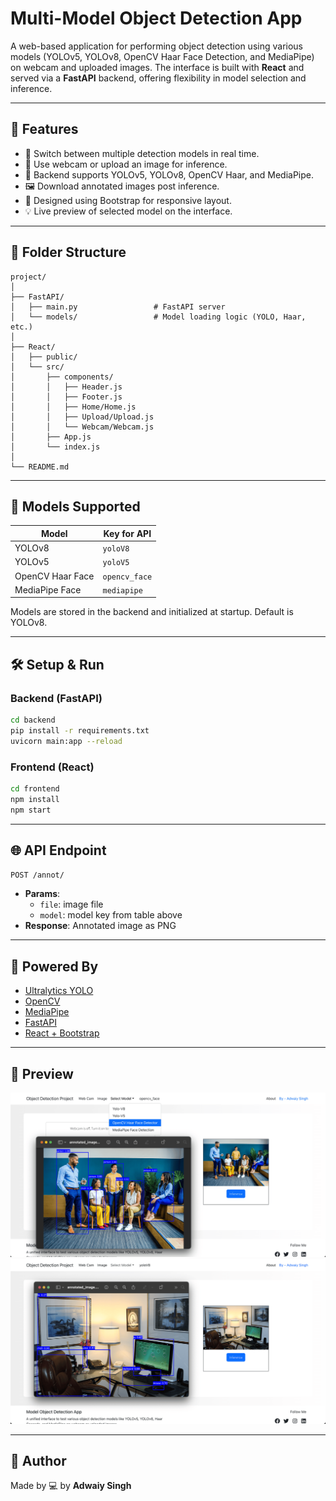 # Multi-Model Object Detection App

A web-based application for performing object detection using various models (YOLOv5, YOLOv8, OpenCV Haar Face Detection, and MediaPipe) on webcam and uploaded images. The interface is built with **React** and served via a **FastAPI** backend, offering flexibility in model selection and inference.

---

## 🚀 Features

-  🔄 Switch between multiple detection models in real time.
-  📸 Use webcam or upload an image for inference.
-  🧠 Backend supports YOLOv5, YOLOv8, OpenCV Haar, and MediaPipe.
-  🖼️ Download annotated images post inference.
-  🧰 Designed using Bootstrap for responsive layout.
-  💡 Live preview of selected model on the interface.

---

## 📁 Folder Structure

```
project/
│
├── FastAPI/
│   ├── main.py                 # FastAPI server
│   └── models/                 # Model loading logic (YOLO, Haar, etc.)
│
├── React/
│   ├── public/
│   └── src/
│       ├── components/
│       │   ├── Header.js
│       │   ├── Footer.js
│       │   ├── Home/Home.js
│       │   ├── Upload/Upload.js
│       │   └── Webcam/Webcam.js
│       ├── App.js
│       └── index.js
│
└── README.md
```

---

## 🧪 Models Supported

| Model            | Key for API   |
| ---------------- | ------------- |
| YOLOv8           | `yoloV8`      |
| YOLOv5           | `yoloV5`      |
| OpenCV Haar Face | `opencv_face` |
| MediaPipe Face   | `mediapipe`   |

Models are stored in the backend and initialized at startup. Default is YOLOv8.

---

## 🛠️ Setup & Run

### Backend (FastAPI)

```bash
cd backend
pip install -r requirements.txt
uvicorn main:app --reload
```

### Frontend (React)

```bash
cd frontend
npm install
npm start
```

---

## 🌐 API Endpoint

`POST /annot/`

-  **Params**:
   -  `file`: image file
   -  `model`: model key from table above
-  **Response**: Annotated image as PNG

---

## 🧠 Powered By

-  [Ultralytics YOLO](https://github.com/ultralytics/ultralytics)
-  [OpenCV](https://opencv.org/)
-  [MediaPipe](https://mediapipe.dev/)
-  [FastAPI](https://fastapi.tiangolo.com/)
-  [React + Bootstrap](https://react-bootstrap.github.io/)

---

## 📸 Preview

<img src="React/public/preview-1.png" alt="alt text" style="width: 600px;" />

<img src="React/public/preview-2.png" alt="alt text" style="width: 600px;" />

---

## 🙌 Author

Made by 💻 by **Adwaiy Singh**
